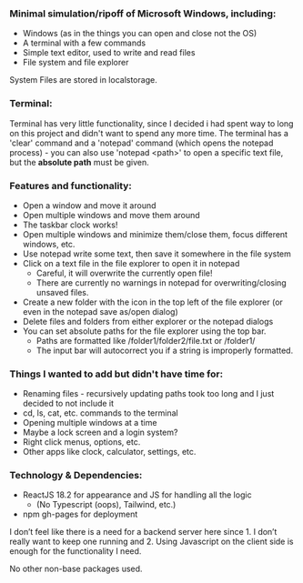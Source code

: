 ### Minimal simulation/ripoff of Microsoft Windows, including:

+ Windows (as in the things you can open and close not the OS)
+ A terminal with a few commands
+ Simple text editor, used to write and read files
+ File system and file explorer

System Files are stored in localstorage.

### Terminal:
Terminal has very little functionality, since I decided i had spent way to long on this project and didn't want to spend any more time. The terminal has a 'clear' command and a 'notepad' command (which opens the notepad process) - you can also use 'notepad &lt;path&gt;' to open a specific text file, but the **absolute path** must be given. 

### Features and functionality:
+ Open a window and move it around
+ Open multiple windows and move them around
+ The taskbar clock works!
+ Open multiple windows and minimize them/close them, focus different windows, etc.
+ Use notepad write some text, then save it somewhere in the file system
+ Click on a text file in the file explorer to open it in notepad
    - Careful, it will overwrite the currently open file!
    - There are currently no warnings in notepad for overwriting/closing unsaved files.
+ Create a new folder with the icon in the top left of the file explorer (or even in the notepad save as/open dialog)
+ Delete files and folders from either explorer or the notepad dialogs
+ You can set absolute paths for the file explorer using the top bar.
    - Paths are formatted like /folder1/folder2/file.txt or /folder1/
    - The input bar will autocorrect you if a string is improperly formatted.

### Things I wanted to add but didn't have time for:
+ Renaming files - recursively updating paths took too long and I just decided to not include it
+ cd, ls, cat, etc. commands to the terminal
+ Opening multiple windows at a time
+ Maybe a lock screen and a login system?
+ Right click menus, options, etc.
+ Other apps like clock, calculator, settings, etc.

### Technology & Dependencies:
+ ReactJS 18.2 for appearance and JS for handling all the logic 
    - (No Typescript (oops), Tailwind, etc.)
+ npm gh-pages for deployment

I don’t feel like there is a need for a backend server here since 1. I don’t really want to keep one running and 2. Using Javascript on the client side is enough for the functionality I need.

No other non-base packages used.
